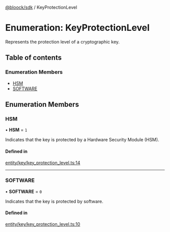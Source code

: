 [@bloock/sdk](../index.md) / KeyProtectionLevel

# Enumeration: KeyProtectionLevel

Represents the protection level of a cryptographic key.

## Table of contents

### Enumeration Members

- [HSM](KeyProtectionLevel-1.md#hsm)
- [SOFTWARE](KeyProtectionLevel-1.md#software)

## Enumeration Members

### HSM

• **HSM** = ``1``

Indicates that the key is protected by a Hardware Security Module (HSM).

#### Defined in

[entity/key/key_protection_level.ts:14](https://github.com/bloock/bloock-sdk/blob/9affaa1/languages/js/src/entity/key/key_protection_level.ts#L14)

___

### SOFTWARE

• **SOFTWARE** = ``0``

Indicates that the key is protected by software.

#### Defined in

[entity/key/key_protection_level.ts:10](https://github.com/bloock/bloock-sdk/blob/9affaa1/languages/js/src/entity/key/key_protection_level.ts#L10)
